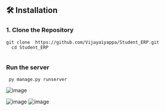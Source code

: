  <h2>🛠 Installation</h2>

  <h3>1. Clone the Repository</h3>
  <pre><code>git clone  https://github.com/Vijayaiyappa/Student_ERP.git
  cd Student_ERP
  </code></pre>
    <h3>Run the server </h3>
  <pre><code> py manage.py runserver </code></pre>
  
![image](https://github.com/user-attachments/assets/c26977f8-98db-4cf9-9ace-77b8faf9fd22)

![image](https://github.com/user-attachments/assets/4ad851bb-260e-4299-a3cf-22d2b4639b4b)
![image](https://github.com/user-attachments/assets/087ba8fc-2413-4316-9d87-0a2ca2950943)

